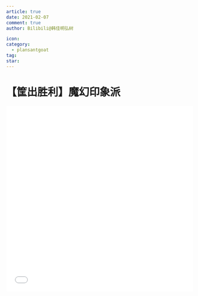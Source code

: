 ```yaml
---
article: true
date: 2021-02-07
comment: true
author: Bilibili@韩佳明弘树

icon:
category:
  - plansantgoat
tag:
star:
---
```


# 【筐出胜利】魔幻印象派

<iframe src="//player.bilibili.com/player.html?aid=886591254&cid=294518105&page=1&danmaku=1" allowfullscreen="allowfullscreen" width="100%" height="500" scrolling="no" frameborder="0" sandbox="allow-top-navigation allow-same-origin allow-forms allow-scripts">
</iframe>